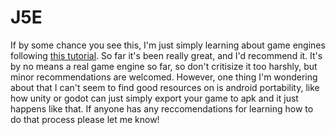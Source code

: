 # J5E
If by some chance you see this, I'm just simply learning about game engines following [this tutorial](https://pikuma.com/courses/cpp-2d-game-engine-development). So far it's been really great, and I'd recommend it. It's by no means a real game engine so far, so don't critisize it too harshly, but minor recommendations are welcomed. However, one thing I'm wondering about that I can't seem to find good resources on is android portability, like how unity or godot can just simply export your game to apk and it just happens like that. If anyone has any reccomendations for learning how to do that process please let me know!
